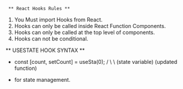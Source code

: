      ** React Hooks Rules ** 

1. You Must import Hooks from React.
2. Hooks can only be called inside React Function Components.
3. Hooks can only be called at the top level of components.
4. Hooks can not be conditional.


 ** USESTATE HOOK SYNTAX **

 - const [count, setCount] = useSta(0);
           /      \                    \ 
(state variable)  (updated function)

- for state management.

